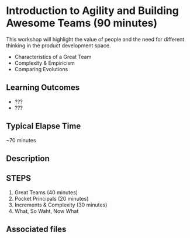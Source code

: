 # Introduction to Agility and Building Awesome Teams (90 minutes)

This workshop will highlight the value of people and the need for different thinking in the product development space.

- Characteristics of a Great Team
- Complexity & Empiricism
- Comparing Evolutions

## Learning Outcomes

- ???
- ???

## Typical Elapse Time

~70 minutes

## Description

## STEPS

1. Great Teams (40 minutes)
2. Pocket Principals (20 minutes)
3. Increments & Complexity (30 minutes)
4. What, So Waht, Now What

## Associated files